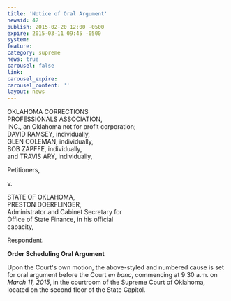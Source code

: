 ```yaml
---
title: 'Notice of Oral Argument'
newsid: 42
publish: 2015-02-20 12:00 -0500
expire: 2015-03-11 09:45 -0500
system: 
feature: 
category: supreme
news: true
carousel: false
link: 
carousel_expire: 
carousel_content: ''
layout: news
---
```

<p>OKLAHOMA CORRECTIONS<br>
PROFESSIONALS ASSOCIATION,<br>
INC., an Oklahoma not for profit corporation;<br>
DAVID RAMSEY, individually,<br>
GLEN COLEMAN, individually,<br>
BOB ZAPFFE, individually,<br>
and TRAVIS ARY, individually,</p>
<p>Petitioners,</p>
<p>v.</p>
<p>STATE OF OKLAHOMA,<br>
PRESTON DOERFLINGER,<br>
Administrator and Cabinet Secretary for <br>
Office of State Finance, in his official<br>
capacity,</p>
<p>Respondent.</p>
<p><strong>Order Scheduling Oral Argument</strong></p>
<p>Upon the Court's own motion, the above-styled and numbered cause is set for oral argument before the Court <em>en banc</em>, commencing at 9:30 a.m. on <em>March 11, 2015</em>, in the courtroom of the Supreme Court of Oklahoma, located on the second floor of the State Capitol.</p>